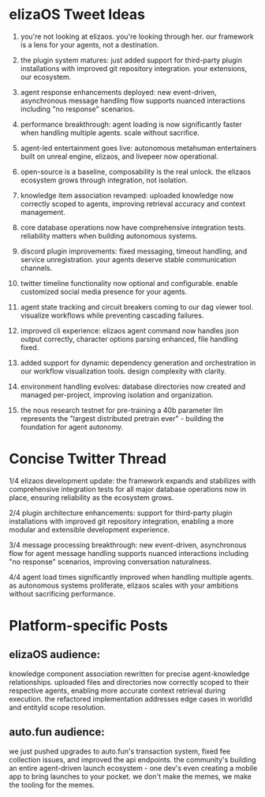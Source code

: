 # elizaOS Tweet Ideas

1. you're not looking at elizaos. you're looking through her. our framework is a lens for your agents, not a destination.

2. the plugin system matures: just added support for third-party plugin installations with improved git repository integration. your extensions, our ecosystem.

3. agent response enhancements deployed: new event-driven, asynchronous message handling flow supports nuanced interactions including "no response" scenarios.

4. performance breakthrough: agent loading is now significantly faster when handling multiple agents. scale without sacrifice.

5. agent-led entertainment goes live: autonomous metahuman entertainers built on unreal engine, elizaos, and livepeer now operational.

6. open-source is a baseline, composability is the real unlock. the elizaos ecosystem grows through integration, not isolation.

7. knowledge item association revamped: uploaded knowledge now correctly scoped to agents, improving retrieval accuracy and context management.

8. core database operations now have comprehensive integration tests. reliability matters when building autonomous systems.

9. discord plugin improvements: fixed messaging, timeout handling, and service unregistration. your agents deserve stable communication channels.

10. twitter timeline functionality now optional and configurable. enable customized social media presence for your agents.

11. agent state tracking and circuit breakers coming to our dag viewer tool. visualize workflows while preventing cascading failures.

12. improved cli experience: elizaos agent command now handles json output correctly, character options parsing enhanced, file handling fixed.

13. added support for dynamic dependency generation and orchestration in our workflow visualization tools. design complexity with clarity.

14. environment handling evolves: database directories now created and managed per-project, improving isolation and organization.

15. the nous research testnet for pre-training a 40b parameter llm represents the "largest distributed pretrain ever" - building the foundation for agent autonomy.

# Concise Twitter Thread

1/4 elizaos development update: the framework expands and stabilizes with comprehensive integration tests for all major database operations now in place, ensuring reliability as the ecosystem grows.

2/4 plugin architecture enhancements: support for third-party plugin installations with improved git repository integration, enabling a more modular and extensible development experience.

3/4 message processing breakthrough: new event-driven, asynchronous flow for agent message handling supports nuanced interactions including "no response" scenarios, improving conversation naturalness.

4/4 agent load times significantly improved when handling multiple agents. as autonomous systems proliferate, elizaos scales with your ambitions without sacrificing performance.

# Platform-specific Posts

## elizaOS audience:
knowledge component association rewritten for precise agent-knowledge relationships. uploaded files and directories now correctly scoped to their respective agents, enabling more accurate context retrieval during execution. the refactored implementation addresses edge cases in worldId and entityId scope resolution.

## auto.fun audience:
we just pushed upgrades to auto.fun's transaction system, fixed fee collection issues, and improved the api endpoints. the community's building an entire agent-driven launch ecosystem - one dev's even creating a mobile app to bring launches to your pocket. we don't make the memes, we make the tooling for the memes.